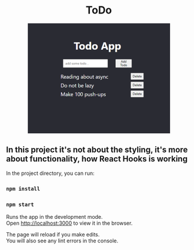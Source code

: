 <h1 align= "center">ToDo</h1>

<div align= "center">

![cover pic](./src/cover.png)

</div>

## In this project it's not about the styling, it's more about functionality, how React Hooks is working

In the project directory, you can run:

### `npm install`

### `npm start`

Runs the app in the development mode.\
Open [http://localhost:3000](http://localhost:3000) to view it in the browser.

The page will reload if you make edits.\
You will also see any lint errors in the console.
